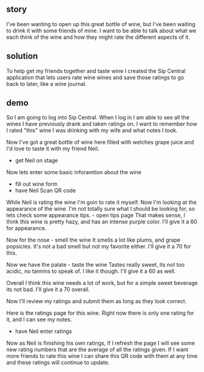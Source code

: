 ## story

I've been wanting to open up this great bottle of wine, but I've been waiting to drink it with some friends of mine. I want to be able to talk about what we each think of the wine and how they might rate the different aspects of it.

## solution

To help get my friends together and taste wine I created the Sip Central application that lets users rate wine wines and save those ratings to go back to later, like a wine journal.

## demo

So I am going to log into Sip Central. When I log in I am able to see all the wines I have previously drank and taken ratings on. I want to remember how I rated "this" wine I was drinking with my wife and what notes I took.

Now I've got a great bottle of wine here filled with welches grape juice and I'd love to taste it with my friend Neil.
 - get Neil on stage

Now lets enter some basic inforamtion about the wine
- fill out wine form
- have Neil Scan QR code

While Neil is rating the wine I'm goin to rate it myself.
Now I'm looking at the appearance of the wine. 
I'm not totally sure what I should be looking for, so lets check some appearance tips.
    - open tips page
That makes sense, I think this wine is pretty hazy, and has an intense purple color. I'll give it a 60 for appearance.

Now for the nose
    - smell the wine
It smells a lot like plums, and grape popsicles. It's not a bad smell but not my favorite either. I'll give it a 70 for this.

Now we have the palate
    - taste the wine
Tastes really sweet, its not too acidic, no tannins to speak of. I like it though. I'll give it a 60 as well.

Overall I think this wine needs a lot of work, but for a simple sweet beverage its not bad. I'll give it a 70 overall.

Now I'll review my ratings and submit them as long as they look correct.

Here is the ratings page for this wine. Right now there is only one rating for it, and I can see my notes.
- have Neil enter ratings

Now as Neil is finishing his own ratings, if I refresh the page I will see some new rating numbers that are the average of all the ratings given. 
If I want more friends to rate this wine I can share this QR code with them at any time and these ratings will continue to update.
